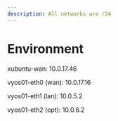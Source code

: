```yaml
---
description: All networks are /24
---
```


# Environment

xubuntu-wan: 10.0.17.46

vyos01-eth0 (wan): 10.0.17.16

vyos01-eth1 (lan): 10.0.5.2

vyos01-eth2 (opt): 10.0.6.2
